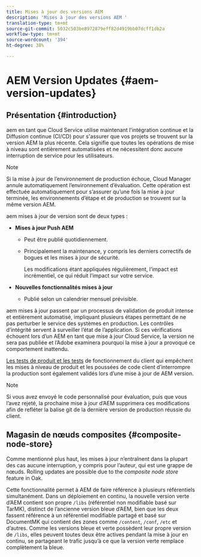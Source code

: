 ```yaml
---
title: Mises à jour des versions AEM
description: 'Mises à jour des versions AEM '
translation-type: tm+mt
source-git-commit: 5032c503be8972879eff82d4919bb07dcff1db2a
workflow-type: tm+mt
source-wordcount: '394'
ht-degree: 38%

---
```



# AEM Version Updates {#aem-version-updates}

## Présentation {#introduction}

aem en tant que Cloud Service utilise maintenant l&#39;intégration continue et la Diffusion continue (CI/CD) pour s&#39;assurer que vos projets se trouvent sur la version AEM la plus récente. Cela signifie que toutes les opérations de mise à niveau sont entièrement automatisées et ne nécessitent donc aucune interruption de service pour les utilisateurs.

>[!NOTE]
>Si la mise à jour de l’environnement de production échoue, Cloud Manager annule automatiquement l’environnement d’évaluation. Cette opération est effectuée automatiquement pour s’assurer qu’une fois la mise à jour terminée, les environnements d’étape et de production se trouvent sur la même version AEM.

aem mises à jour de version sont de deux types :

* **Mises à jour Push AEM**

   * Peut être publié quotidiennement.
   * Principalement la maintenance, y compris les derniers correctifs de bogues et les mises à jour de sécurité.

      Les modifications étant appliquées régulièrement, l’impact est incrémentiel, ce qui réduit l’impact sur votre service.

* **Nouvelles fonctionnalités mises à jour**

   * Publié selon un calendrier mensuel prévisible.

aem mises à jour passent par un processus de validation de produit intense et entièrement automatisé, impliquant plusieurs étapes permettant de ne pas perturber le service des systèmes en production. Les contrôles d’intégrité servent à surveiller l’état de l’application. Si ces vérifications échouent lors d’un AEM en tant que mise à jour Cloud Service, la version ne sera pas publiée et l’Adobe examinera pourquoi la mise à jour a provoqué ce comportement inattendu.

[Les tests de produit et les tests](https://docs.adobe.com/content/help/en/experience-manager-cloud-service/implementing/developing/understand-test-results.html#functional-testing) de fonctionnement du client qui empêchent les mises à niveau de produit et les poussées de code client d’interrompre la production sont également validés lors d’une mise à jour de AEM version.

>[!NOTE]
>
>Si vous avez envoyé le code personnalisé pour évaluation, puis que vous l’avez rejeté, la prochaine mise à jour d’AEM supprimera ces modifications afin de refléter la balise git de la dernière version de production réussie du client.

## Magasin de nœuds composites {#composite-node-store}

Comme mentionné plus haut, les mises à jour n’entraînent dans la plupart des cas aucune interruption, y compris pour l’auteur, qui est une grappe de nœuds. Rolling updates are possible due to the *composite node store* feature in Oak.

Cette fonctionnalité permet à AEM de faire référence à plusieurs référentiels simultanément. Dans un déploiement en continu, la nouvelle version verte d’AEM contient son propre `/libs` (référentiel non modifiable basé sur TarMK), distinct de l’ancienne version bleue d’AEM, bien que les deux fassent référence à un référentiel modifiable partagé et basé sur DocumentMK qui contient des zones comme `/content`, `/conf`, `/etc` et d’autres. Comme les versions bleue et verte possèdent leur propre version de `/libs`, elles peuvent toutes deux être actives pendant la mise à jour en continu, se partageant le trafic jusqu’à ce que la version verte remplace complètement la bleue.

